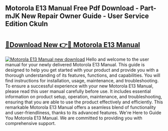 ## Motorola E13 Manual Free Pdf Download - Part-mJK New Repair Owner Guide - User Service Edition CkuIn

# <h2><a href="http://cf16613.oget.top/?id=Motorola+E13+Manual">🔗Download New 👉🔴 Motorola E13 Manual</a></h2>

[![Motorola E13 Manual new download](https://i.imgur.com/5g1atiW.png)](http://cf16613.oget.top/?id=Motorola+E13+Manual)
Hello and welcome to the user manual for your newly delivered Motorola E13 Manual. This guide is designed to help you get started with your product and provide you with a thorough understanding of its features, functions, and capabilities. You will find instructions for installation, usage, maintenance, and troubleshooting. To ensure a successful experience with your new Motorola E13 Manual, please read this user manual carefully before use. It includes essential information on product setup, operation, maintenance, and troubleshooting, ensuring that you are able to use the product effectively and efficiently. This remarkable Motorola E13 Manual offers a seamless blend of functionality and user-friendliness, thanks to its advanced features. We're Here to Guide You Motorola E13 Manual. We are committed to providing you with comprehensive support.
